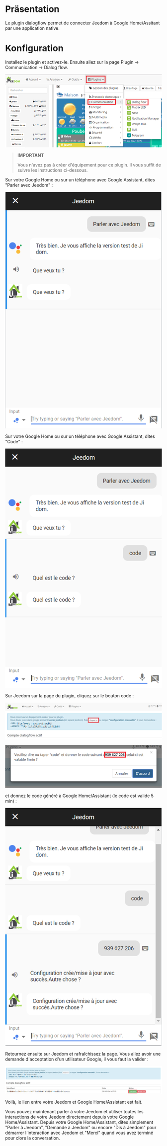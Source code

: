 # Präsentation

Le plugin dialogflow permet de connecter Jeedom à Google Home/Assitant par une application native.

# Konfiguration

Installez le plugin et activez-le. Ensuite allez sur la page Plugin -> Communication -> Dialog flow.

![dialogflow](../images/dialogflow1.png)

> **IMPORTANT**
>
> Vous n'avez pas à créer d'équipement pour ce plugin. Il vous suffit de suivre les instructions ci-dessous.

Sur votre Google Home ou sur un téléphone avec Google Assistant, dites "Parler avec Jeedom" :

![dialogflow](../images/dialogflow2.png)

Sur votre Google Home ou sur un téléphone avec Google Assistant, dites "Code" :

![dialogflow](../images/dialogflow3.png)

Sur Jeedom sur la page du plugin, cliquez sur le bouton code :

![dialogflow](../images/dialogflow4.png)

![dialogflow](../images/dialogflow5.png)

et donnez le code généré à Google Home/Assistant (le code est valide 5 min) :

![dialogflow](../images/dialogflow6.png)

Retournez ensuite sur Jeedom et rafraîchissez la page. Vous allez avoir une demande d'acceptation d'un utilisateur Google, il vous faut la valider :

![dialogflow](../images/dialogflow7.png)

Voilà, le lien entre votre Jeedom et Google Home/Assistant est fait.

Vous pouvez maintenant parler à votre Jeedom et utiliser toutes les interactions de votre Jeedom directement depuis votre Google Home/Assistant.
Depuis votre Google Home/Assistant, dites simplement "Parler à Jeedom", "Demande à Jeedom" ou encore "Dis à Jeedom" pour démarrer l'interaction avec Jeedom et "Merci" quand vous avez terminé pour clore la conversation.
